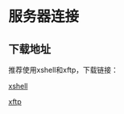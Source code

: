 # 服务器连接

## 下载地址

推荐使用xshell和xftp，下载链接：

[xshell](https://www.slinvent.com/dl/Xshell-7.0.0099p.exe)

[xftp](https://www.slinvent.com/dl/Xftp-7.0.0097p.exe)